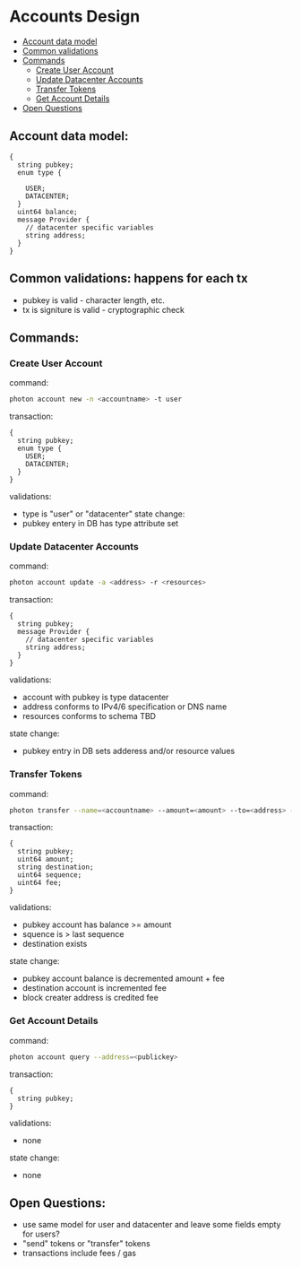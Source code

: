 # Accounts Design

* [Account data model](#account-data-model)
* [Common validations](#common-validations)
* [Commands](#commands)
  * [Create User Account](#create-user-account)
  * [Update Datacenter Accounts](#update-datacenter-accounts)
  * [Transfer Tokens](#transfer-tokens)
  * [Get Account Details](#get-account-details)
* [Open Questions](#open-questions)


## Account data model:

```proto3
{
  string pubkey;
  enum type {

    USER;
    DATACENTER;
  }
  uint64 balance;
  message Provider {
    // datacenter specific variables
    string address;
  }
}
```

## Common validations: happens for each tx
* pubkey is valid - character length, etc.
* tx is signiture is valid - cryptographic check

## Commands:

### Create User Account

command:
```sh
photon account new -n <accountname> -t user
```
transaction:
```proto3
{
  string pubkey;
  enum type {
    USER;
    DATACENTER;
  }
}
```
validations:
* type is "user" or "datacenter"
state change:
* pubkey entery in DB has type attribute set


### Update Datacenter Accounts

command:
```sh
photon account update -a <address> -r <resources>
```
transaction:
```proto3
{
  string pubkey;
  message Provider {
    // datacenter specific variables
    string address;
  }
}
```
validations:
* account with pubkey is type datacenter
* address conforms to IPv4/6 specification or DNS name
* resources conforms to schema TBD

state change:
* pubkey entry in DB sets adderess and/or resource values


### Transfer Tokens

command:
```sh
photon transfer --name=<accountname> --amount=<amount> --to=<address> --sequence=<integer>
```
transaction:
```proto3
{
  string pubkey;
  uint64 amount;
  string destination;
  uint64 sequence;
  uint64 fee;
}
```

validations:

* pubkey account has balance >= amount
* squence is > last sequence
* destination exists

state change:

* pubkey account balance is decremented amount + fee
* destination account is incremented fee
* block creater address is credited fee


### Get Account Details

command:
```sh
photon account query --address=<publickey>
```
transaction:
```proto3
{
  string pubkey;
}
```

validations:
* none

state change:
* none

## Open Questions:
* use same model for user and datacenter and leave some fields empty for users?
* "send" tokens or "transfer" tokens
* transactions include fees / gas
